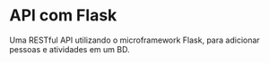 # API com Flask

Uma RESTful API utilizando o microframework Flask, para adicionar pessoas e atividades em um BD.

